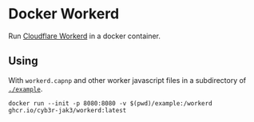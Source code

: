 # Docker Workerd

Run [Cloudflare Workerd](https://github.com/cloudflare/workerd) in a docker container.

## Using

With `workerd.capnp` and other worker javascript files in a subdirectory of [`./example`](./example/).

`docker run --init -p 8080:8080 -v $(pwd)/example:/workerd ghcr.io/cyb3r-jak3/workerd:latest`
